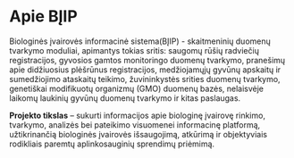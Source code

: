 # Apie BĮIP

Biologinės įvairovės informacinė sistema(BĮIP) - skaitmeninių duomenų tvarkymo moduliai, apimantys tokias sritis: saugomų rūšių radviečių registracijos, gyvosios gamtos monitoringo duomenų tvarkymo, pranešimų apie didžiuosius plėšrūnus registracijos, medžiojamųjų gyvūnų apskaitų ir sumedžiojimo ataskaitų teikimo, žuvininkystės srities duomenų tvarkymo, genetiškai modifikuotų organizmų (GMO) duomenų bazės, nelaisvėje laikomų laukinių gyvūnų duomenų tvarkymo ir kitas paslaugas.

**Projekto tikslas** – sukurti informacijos apie biologinę įvairovę rinkimo, tvarkymo, analizės bei pateikimo visuomenei informacinę platformą, užtikrinančią biologinės įvairovės išsaugojimą, atkūrimą ir objektyviais rodikliais paremtų aplinkosauginių sprendimų priėmimą.
